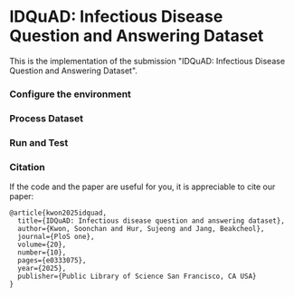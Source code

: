 # IDQuAD: Infectious Disease Question and Answering Dataset

This is the implementation of the submission "IDQuAD: Infectious Disease Question and Answering Dataset".

### Configure the environment


### Process Dataset


### Run and Test


### Citation

If the code and the paper are useful for you, it is appreciable to cite our paper:

```
@article{kwon2025idquad,
  title={IDQuAD: Infectious disease question and answering dataset},
  author={Kwon, Soonchan and Hur, Sujeong and Jang, Beakcheol},
  journal={PloS one},
  volume={20},
  number={10},
  pages={e0333075},
  year={2025},
  publisher={Public Library of Science San Francisco, CA USA}
}
```
